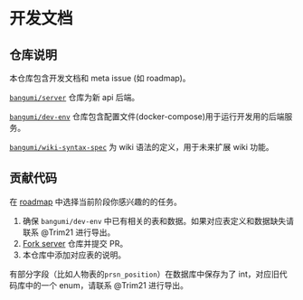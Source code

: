 # 开发文档

## 仓库说明

本仓库包含开发文档和 meta issue (如 roadmap)。

[`bangumi/server`](https://github.com/bangumi/server) 仓库为新 api 后端。

[`bangumi/dev-env`](https://github.com/bangumi/dev-env) 仓库包含配置文件(docker-compose)用于运行开发用的后端服务。

[`bangumi/wiki-syntax-spec`](https://github.com/bangumi/wiki-syntax-spec) 为 wiki 语法的定义，用于未来扩展 wiki 功能。

## 贡献代码

在 [roadmap](https://github.com/bangumi/dev-docs/issues/1) 中选择当前阶段你感兴趣的的任务。

1. 确保 `bangumi/dev-env` 中已有相关的表和数据。如果对应表定义和数据缺失请联系 @Trim21 进行导出。
2. [Fork server](https://github.com/bangumi/server/fork) 仓库并提交 PR。
3. 本仓库中添加对应表的说明。

有部分字段（比如人物表的`prsn_position`）在数据库中保存为了 int，对应旧代码库中的一个 enum，请联系 @Trim21 进行导出。
